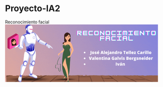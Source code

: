 # Proyecto-IA2
Reconocimiento facial
![Image text](https://github.com/valegb13/Proyecto-IA2/blob/main/Banner-Inteligencia%20Artificial.gif)
